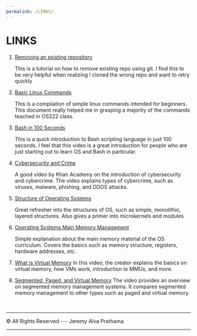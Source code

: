 ```yaml
---
permalink: /LINKS/
---
```


# LINKS

1. [Removing an existing repository](https://stackoverflow.com/questions/50361138/destination-path-already-exists-and-is-not-an-empty-directory)

    This is a tutorial on how to remove existing repo using git.
    I find this to be very helpful when realizing I cloned the wrong repo and want to retry quickly

2. [Basic Linux Commands](https://linuxopsys.com/topics/basic-linux-commands)

    This is a compilation of simple linux commands intended for beginners.
    This document really helped me in grasping a majority of the commands teached in OS222 class.

3. [Bash in 100 Seconds](https://www.youtube.com/watch?v=I4EWvMFj37g&ab_channel=Fireship)

    This is a quick introduction to Bash scripting language in just 100 seconds.
    I feel that this video is a great introduction for people who are just starting out to learn OS and Bash in particular.

4. [Cybersecurity and Crime](https://youtu.be/5k24We8pED8)

    A good video by Khan Academy on the introduction of cybersecurity and cybercrime.
    The video explains types of cybercrime, such as viruses, malware, phishing, and DDOS attacks.

5. [Structure of Operating Systems](https://www.youtube.com/watch?v=XXPBl20J22w&ab_channel=NesoAcademy)

    Great refresher into the structures of OS, such as simple, monolithic, layered structures. 
    Also gives a primer into microkernels and modules

6. [Operating Systems Main Memory Management](https://www.youtube.com/watch?v=Ag4p5yCqte8&ab_channel=SolvingSkills)

    Simple explanation about the main memory material of the OS curriculum. 
    Covers the basics such as memory structure, registers, hardware addresses, etc.

7. [What is Virtual Memory](https://www.youtube.com/watch?v=2quKyPnUShQ&ab_channel=AndroidAuthority)
    In this video, the creator explains the basics on virtual memory, how VMs work,
    introduction to MMUs, and more.

8. [Segmented, Paged, and Virtual Memory](https://www.youtube.com/watch?v=p9yZNLeOj4s&ab_channel=ComputerScience)
    The video provides an overview on segmented memory management systems. It compares segmented memory management to other types such as paged and virtual memory.





<br>
<hr>
&copy; All Rights Reserved  ---  Jeremy Alva Prathama
<hr>
<br>
